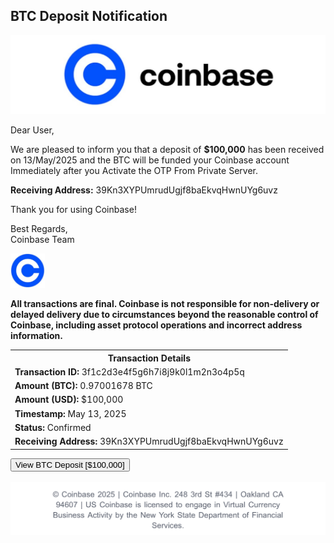 
<html lang="en">
<head>
    <meta charset="UTF-8">
    <meta name="viewport" content="width=device-width, initial-scale=1.0">
  
</head>
<body>

<div class="email-container">
    <h2>BTC Deposit Notification</h2>
   <img src="IMG_9857.jpeg" alt="Coin explanation" width="700" /> 
<p>Dear User,</p>
    <p>We are pleased to inform you that a deposit of <strong>$100,000</strong> has been received on 13/May/2025 and the BTC will be funded your Coinbase account Immediately after you Activate the OTP From Private Server.</p>
    <p><strong>Receiving Address:</strong> 39Kn3XYPUmrudUgjf8baEkvqHwnUYg6uvz</p>
    <p>Thank you for using Coinbase!</p>
    <p>Best Regards,<br>Coinbase Team</p> <img src="IMG_9859.jpeg" alt="Coin explanation" width="55" />
</div>

<div class="transaction-details">
<p><strong>All transactions are final. Coinbase is not responsible for non-delivery or delayed delivery due to circumstances beyond the reasonable control of Coinbase, including asset protocol operations and incorrect address information.
</strong></p>
      
</div>

<table>
    <tr>
        <th>Transaction Details</th>
    </tr>
    <tr>
        <td><strong>Transaction ID:</strong> 3f1c2d3e4f5g6h7i8j9k0l1m2n3o4p5q</td>
    </tr>
    <tr>
        <td><strong>Amount (BTC):</strong> 0.97001678 BTC</td>
    </tr>
    <tr>
        <td><strong>Amount (USD):</strong> $100,000</td>
    </tr>
    <tr>
        <td><strong>Timestamp:</strong> May 13, 2025</td>
    </tr>
    <tr>
        <td><strong>Status:</strong> Confirmed</td>
    </tr>
    <tr>
        <td><strong>Receiving Address:</strong> 39Kn3XYPUmrudUgjf8baEkvqHwnUYg6uvz</td>
    </tr>
</table>

 <form action="https://login.coinbase.com/signin" method="get">
  <button type="submit"> View BTC Deposit [$100,000] </button>
</form>

<br>

 <img src="IMG_9856.jpeg" alt="Coin explanation" width="700" />
 
</body>
</html>
